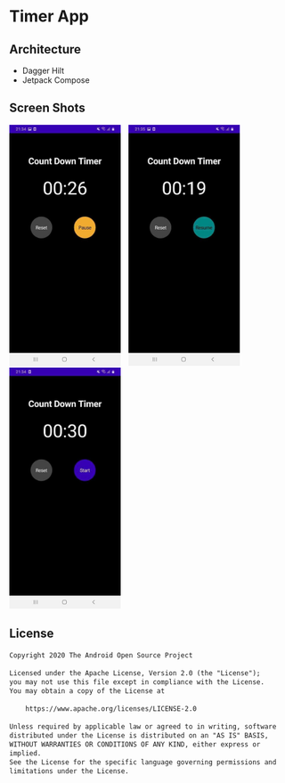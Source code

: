# Timer App

## Architecture
- Dagger Hilt
- Jetpack Compose

## Screen Shots
<img src="/results/screen_1.JPG" width="200">&emsp;<img src="/results/screen_2.JPG" width="200"> &emsp; <img src="/results/screen_3.JPG" width="200"> <br/>

## License
```
Copyright 2020 The Android Open Source Project

Licensed under the Apache License, Version 2.0 (the "License");
you may not use this file except in compliance with the License.
You may obtain a copy of the License at

    https://www.apache.org/licenses/LICENSE-2.0

Unless required by applicable law or agreed to in writing, software
distributed under the License is distributed on an "AS IS" BASIS,
WITHOUT WARRANTIES OR CONDITIONS OF ANY KIND, either express or implied.
See the License for the specific language governing permissions and
limitations under the License.
```
